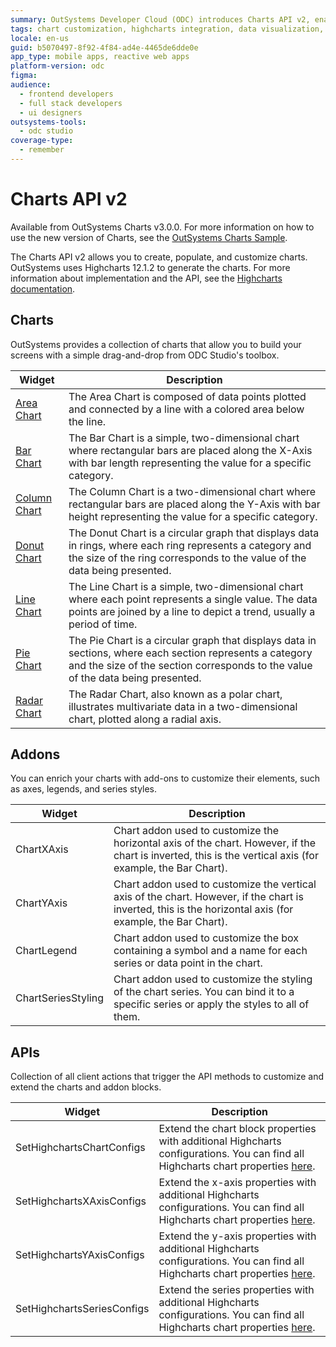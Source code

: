 ```yaml
---
summary: OutSystems Developer Cloud (ODC) introduces Charts API v2, enabling advanced chart creation and customization using Highcharts 12.1.2.
tags: chart customization, highcharts integration, data visualization, component library, api documentation
locale: en-us
guid: b5070497-8f92-4f84-ad4e-4465de6dde0e
app_type: mobile apps, reactive web apps
platform-version: odc
figma:
audience:
  - frontend developers
  - full stack developers
  - ui designers
outsystems-tools:
  - odc studio
coverage-type:
  - remember
---
```


# Charts API v2

<div class="info" markdown="1">

Available from OutSystems Charts v3.0.0. For more information on how to use the new version of Charts, see the [OutSystems Charts Sample](https://charts.outsystems.com/). 

</div>

The Charts API v2 allows you to create, populate, and customize charts. OutSystems uses Highcharts 12.1.2 to generate the charts. For more information about implementation and the API, see the [Highcharts documentation](https://api.highcharts.com/highcharts/). 

## Charts

OutSystems provides a collection of charts that allow you to build your screens with a simple drag-and-drop from ODC Studio's toolbox.

|Widget|Description |
|---|---|
|[Area Chart](area.md)|The Area Chart is composed of data points plotted and connected by a line with a colored area below the line.|
|[Bar Chart](bar.md)|The Bar Chart is a simple, two-dimensional chart where rectangular bars are placed along the X-Axis with bar length representing the value for a specific category.|
|[Column Chart](column.md)|The Column Chart is a two-dimensional chart where rectangular bars are placed along the Y-Axis with bar height representing the value for a specific category.|
|[Donut Chart](donut.md)|The Donut Chart is a circular graph that displays data in rings, where each ring represents a category and the size of the ring corresponds to the value of the data being presented.|
|[Line Chart](line.md)|The Line Chart is a simple, two-dimensional chart where each point represents a single value. The data points are joined by a line to depict a trend, usually a period of time.
|[Pie Chart](pie.md)|The Pie Chart is a circular graph that displays data in sections, where each section represents a category and the size of the section corresponds to the value of the data being presented.|
|[Radar Chart](radar.md)|The Radar Chart, also known as a polar chart, illustrates multivariate data in a two-dimensional chart, plotted along a radial axis.|

## Addons

You can enrich your charts with add-ons to customize their elements, such as axes, legends, and series styles.

|Widget|Description|
|---|---|
|ChartXAxis|Chart addon used to customize the horizontal axis of the chart. However, if the chart is inverted, this is the vertical axis (for example, the Bar Chart).|
|ChartYAxis|Chart addon used to customize the vertical axis of the chart. However, if the chart is inverted, this is the horizontal axis (for example, the Bar Chart).|
|ChartLegend|Chart addon used to customize the box containing a symbol and a name for each series or data point in the chart.|
|ChartSeriesStyling|Chart addon used to customize the styling of the chart series. You can bind it to a specific series or apply the styles to all of them.|

## APIs

Collection of all client actions that trigger the API methods to customize and extend the charts and addon blocks.

|Widget|Description|
|---|---|
|SetHighchartsChartConfigs|Extend the chart block properties with additional Highcharts configurations. You can find all Highcharts chart properties [here](https://api.highcharts.com/highcharts/).|
|SetHighchartsXAxisConfigs|Extend the x-axis properties with additional Highcharts configurations. You can find all Highcharts chart properties [here](https://api.highcharts.com/highcharts/xAxis).|
|SetHighchartsYAxisConfigs|Extend the y-axis properties with additional Highcharts configurations. You can find all Highcharts chart properties [here](https://api.highcharts.com/highcharts/yAxis).|
|SetHighchartsSeriesConfigs|Extend the series properties with additional Highcharts configurations. You can find all Highcharts chart properties [here](https://api.highcharts.com/highcharts/series).|
